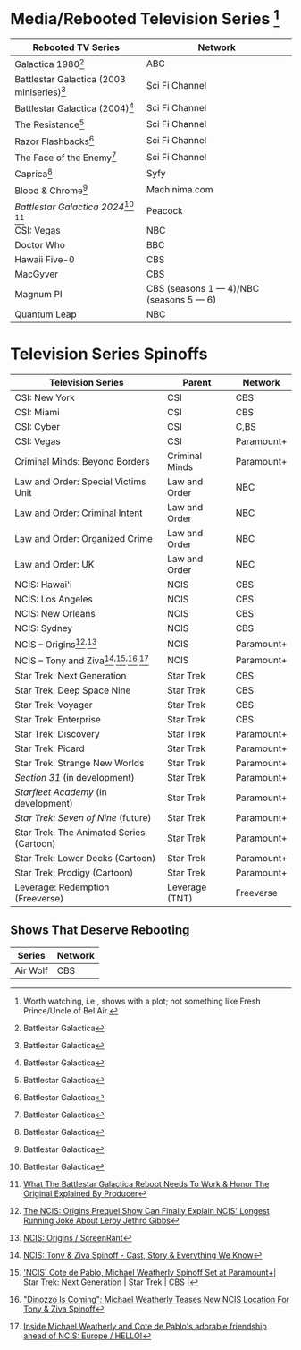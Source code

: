 # Media/Rebooted Television Series [^11]

[^11]: Worth watching, i.e., shows with a plot; not something like Fresh Prince/Uncle of Bel Air.

| Rebooted TV Series | Network |
|--------------------|---------|
| Galactica 1980[^21] | ABC |
| Battlestar Galactica (2003 miniseries)[^21] | Sci Fi Channel |
| Battlestar Galactica (2004)[^21]| Sci Fi Channel |
| The Resistance[^21] | Sci Fi Channel |
| Razor Flashbacks[^21] | Sci Fi Channel |
| The Face of the Enemy[^21] | Sci Fi Channel |
| Caprica[^21] | Syfy|
| Blood & Chrome[^21] | Machinima.com |
| *Battlestar Galactica 2024*[^21]<sup> </sup>[^22] | Peacock |
| CSI: Vegas | NBC |
| Doctor Who | BBC |
| Hawaii Five-0 | CBS |
| MacGyver | CBS |
| Magnum PI | CBS (seasons 1 — 4)/NBC (seasons 5 — 6)|
| Quantum Leap | NBC |

[^21]: Battlestar Galactica 
[^22]: [What The Battlestar Galactica Reboot Needs To Work & Honor The Original Explained By Producer](https://screenrant.com/battlestar-galactica-reboot-success-original-honor-producer-explained/ ) 

# Television Series Spinoffs

| Television Series | Parent | Network |
|----------------------------|--------|---------|
| CSI: New York | CSI | CBS |
| CSI: Miami | CSI | CBS |
| CSI: Cyber | CSI | C,BS |
| CSI: Vegas | CSI | Paramount+ |
| Criminal Minds: Beyond Borders | Criminal Minds | Paramount+ |
| Law and Order: Special Victims Unit | Law and Order | NBC |
| Law and Order: Criminal Intent | Law and Order | NBC |
| Law and Order: Organized Crime | Law and Order | NBC |
| Law and Order: UK | Law and Order | NBC |
| NCIS: Hawai'i | NCIS | CBS |
| NCIS: Los Angeles | NCIS | CBS |
| NCIS: New Orleans | NCIS | CBS |
| NCIS: Sydney| NCIS | CBS |
| NCIS – Origins[^31]<sup>,</sup>[^32] | NCIS | Paramount+ |
| NCIS – Tony and Ziva[^33]<sup>,</sup>[^34]<sup>,</sup>[^35]<sup>,</sup>[^36] | NCIS | Paramount+ |
| Star Trek: Next Generation | Star Trek | CBS |
| Star Trek: Deep Space Nine | Star Trek | CBS |
| Star Trek: Voyager | Star Trek | CBS |
| Star Trek: Enterprise | Star Trek | CBS |
| Star Trek: Discovery | Star Trek | Paramount+ |
| Star Trek: Picard | Star Trek | Paramount+ |
| Star Trek: Strange New Worlds | Star Trek | Paramount+ |
| *Section 31* (in development) | Star Trek | Paramount+ |
| *Starfleet Academy* (in development) | Star Trek | Paramount+ |
| *Star Trek: Seven of Nine* (future) | Star Trek | Paramount+ |
| Star Trek: The Animated Series (Cartoon) | Star Trek | Paramount+ |
| Star Trek: Lower Decks (Cartoon) | Star Trek | Paramount+ |
| Star Trek: Prodigy (Cartoon) | Star Trek | Paramount+ |
| Leverage: Redemption (Freeverse) | Leverage (TNT) | Freeverse |

[^31]: [The NCIS: Origins Prequel Show Can Finally Explain NCIS' Longest Running Joke About Leroy Jethro Gibbs](https://screenrant.com/ncis-origins-prequel-show-leroy-jethro-gibbs-rules-explain/ )
[^32]: [NCIS: Origins / ScreenRant](https://screenrant.com/tag/ncis-origins/ )
[^33]: [NCIS: Tony & Ziva Spinoff - Cast, Story & Everything We Know](https://screenrant.com/ncis-tony-ziva-spinoff-cast-story-updates/ )
[^34]: ['NCIS' Cote de Pablo, Michael Weatherly Spinoff Set at Paramount+](https://variety.com/2024/tv/news/ncis-spinoff-cote-de-pablo-michael-weatherly-paramount-plus-1235925895/ )| Star Trek: Next Generation | Star Trek | CBS |
[^35]: ["Dinozzo Is Coming": Michael Weatherly Teases New NCIS Location For Tony & Ziva Spinoff](https://screenrant.com/ncis-tony-dinozzo-ziva-spinoff-michael-weatherly-location-photo/ )
[^36]: [Inside Michael Weatherly and Cote de Pablo's adorable friendship ahead of NCIS: Europe / HELLO!](https://www.hellomagazine.com/film/515590/ncis-stars-michael-weatherly-and-cote-de-pablo-sweet-friendship-explored/ )
[^37]: [NCIS Spinoff Reuniting Cote de Pablo and Michael Weatherly Gets Its Title](https://www.cbr.com/ncis-michael-weatherly-cote-de-pablo-spinoff/ ) | May 7, 2024

## Shows That Deserve Rebooting

| Series | Network |
|--------|---------|
| Air Wolf | CBS |

